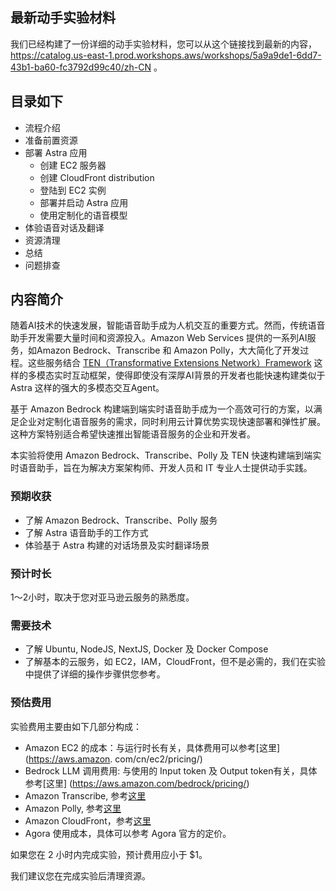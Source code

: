 ## 最新动手实验材料
我们已经构建了一份详细的动手实验材料，您可以从这个链接找到最新的内容，
https://catalog.us-east-1.prod.workshops.aws/workshops/5a9a9de1-6dd7-43b1-ba60-fc3792d99c40/zh-CN 。

## 目录如下
- 流程介绍
- 准备前置资源
- 部署 Astra 应用
    - 创建 EC2 服务器
    - 创建 CloudFront distribution
    - 登陆到 EC2 实例
    - 部署并启动 Astra 应用
    - 使用定制化的语音模型
- 体验语音对话及翻译
- 资源清理
- 总结
- 问题排查

## 内容简介
随着AI技术的快速发展，智能语音助手成为人机交互的重要方式。然而，传统语音助手开发需要大量时间和资源投入。Amazon Web Services 提供的一系列AI服务，如Amazon Bedrock、Transcribe 和 Amazon Polly，大大简化了开发过程。这些服务结合 [TEN（Transformative Extensions Network）Framework](https://doc.theten.ai/) 这样的多模态实时互动框架，使得即使没有深厚AI背景的开发者也能快速构建类似于 Astra 这样的强大的多模态交互Agent。

基于 Amazon Bedrock 构建端到端实时语音助手成为一个高效可行的方案，以满足企业对定制化语音服务的需求，同时利用云计算优势实现快速部署和弹性扩展。这种方案特别适合希望快速推出智能语音服务的企业和开发者。

本实验将使用 Amazon Bedrock、Transcribe、Polly 及 TEN 快速构建端到端实时语音助手，旨在为解决方案架构师、开发人员和 IT 专业人士提供动手实践。

### 预期收获
- 了解 Amazon Bedrock、Transcribe、Polly 服务
- 了解 Astra 语音助手的工作方式
- 体验基于 Astra 构建的对话场景及实时翻译场景

### 预计时长
1～2小时，取决于您对亚马逊云服务的熟悉度。

### 需要技术
- 了解 Ubuntu, NodeJS, NextJS, Docker 及 Docker Compose
- 了解基本的云服务，如 EC2，IAM，CloudFront，但不是必需的，我们在实验中提供了详细的操作步骤供您参考。

### 预估费用
实验费用主要由如下几部分构成：

- Amazon EC2 的成本：与运行时长有关，具体费用可以参考[这里](https://aws.amazon.
com/cn/ec2/pricing/)
- Bedrock LLM 调用费用: 与使用的 Input token 及 Output token有关，具体参考[这里]
(https://aws.amazon.com/bedrock/pricing/)
- Amazon Transcribe, 参考[这里](https://aws.amazon.com/transcribe/pricing/)
- Amazon Polly, 参考[这里](https://aws.amazon.com/polly/pricing/)
- Amazon CloudFront，参考[这里](https://aws.amazon.com/cloudfront/pricing/)
- Agora 使用成本，具体可以参考 Agora 官方的定价。

如果您在 2 小时内完成实验，预计费用应小于 $1。

我们建议您在完成实验后清理资源。